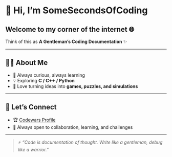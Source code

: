 # 👋 Hi, I’m SomeSecondsOfCoding  

Welcome to my corner of the internet 🌐
--
Think of this as **A Gentleman’s Coding Documentation** ✨  

---

## 🧑‍💻 About Me
- 🎯 Always curious, always learning  
- 💡 Exploring **C / C++ / Python**  
- 🎲 Love turning ideas into **games, puzzles, and simulations**   

---

## 🤝 Let’s Connect
- 🏆 [Codewars Profile](https://www.codewars.com/users/macadoo255455)  
- 💬 Always open to collaboration, learning, and challenges  

---

> ⚡ *“Code is documentation of thought. Write like a gentleman, debug like a warrior.”*
